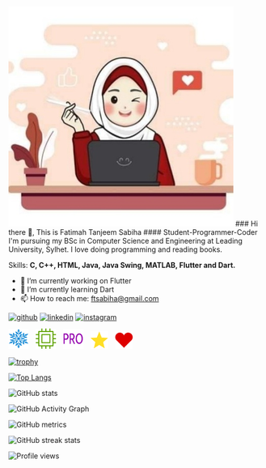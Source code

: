 <img src= "https://github.com/FatimahTanjeemSabiha/FatimahTanjeemSabiha/blob/main/WhatsApp%20Image%202022-05-01%20at%209.22.15%20PM(1).jpeg">
### Hi there 👋, This is Fatimah Tanjeem Sabiha
#### Student-Programmer-Coder
I'm pursuing my BSc in Computer Science and Engineering at Leading University, Sylhet. I love doing programming and reading books.

Skills: **C, C++, HTML, Java, Java Swing, MATLAB, Flutter and Dart.**

- 🔭 I’m currently working on Flutter 
- 🌱 I’m currently learning Dart 
- 📫 How to reach me: ftsabiha@gmail.com 


[<img src='https://cdn.jsdelivr.net/npm/simple-icons@3.0.1/icons/github.svg' alt='github' height='40'>](https://github.com/FatimahTanjeemSabiha)  [<img src='https://cdn.jsdelivr.net/npm/simple-icons@3.0.1/icons/linkedin.svg' alt='linkedin' height='40'>](https://www.linkedin.com/in/https://www.linkedin.com/in/fatimah-tanjeem-sabiha-9b7712216/)  [<img src='https://cdn.jsdelivr.net/npm/simple-icons@3.0.1/icons/instagram.svg' alt='instagram' height='40'>](https://www.instagram.com/thequiescent__/)  

<a href='https://archiveprogram.github.com/'><img src='https://raw.githubusercontent.com/acervenky/animated-github-badges/master/assets/acbadge.gif' width='40' height='40'></a> <a href='https://docs.github.com/en/developers'><img src='https://raw.githubusercontent.com/acervenky/animated-github-badges/master/assets/devbadge.gif' width='40' height='40'></a> <a href='https://github.com/pricing'><img src='https://raw.githubusercontent.com/acervenky/animated-github-badges/master/assets/pro.gif' width='40' height='40'></a> <a href='https://stars.github.com/'><img src='https://raw.githubusercontent.com/acervenky/animated-github-badges/master/assets/starbadge.gif' width='35' height='35'></a> <a href='https://docs.github.com/en/github/supporting-the-open-source-community-with-github-sponsors'><img src='https://raw.githubusercontent.com/acervenky/animated-github-badges/master/assets/sponsorbadge.gif' width='35' height='35'></a> 

[![trophy](https://github-profile-trophy.vercel.app/?username=FatimahTanjeemSabiha)](https://github.com/ryo-ma/github-profile-trophy)

[![Top Langs](https://github-readme-stats.vercel.app/api/top-langs/?username=FatimahTanjeemSabiha)](https://github.com/anuraghazra/github-readme-stats)

![GitHub stats](https://github-readme-stats.vercel.app/api?username=FatimahTanjeemSabiha&show_icons=true)  

![GitHub Activity Graph](https://activity-graph.herokuapp.com/graph?username=FatimahTanjeemSabiha)  

![GitHub metrics](https://metrics.lecoq.io/FatimahTanjeemSabiha)  

![GitHub streak stats](https://github-readme-streak-stats.herokuapp.com/?user=FatimahTanjeemSabiha)  

![Profile views](https://gpvc.arturio.dev/FatimahTanjeemSabiha)  

